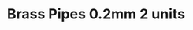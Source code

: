 ---
layout: product
title: "Brass Pipes 0.2mm 2 units"
price: "600" 
desc: "Mesingane cevčice"
img_path: "/assets/img/AK9101.webp"
brand: "AK"
available: true
special_offer: true
new: false
soon: false
cat: "070000"
subcat: "070200"
subsubcat: "070205"
sifra: "AK9101"
popular: false
spec: false
---